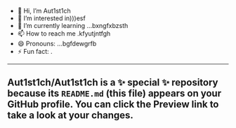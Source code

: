- 👋 Hi, I’m Aut1st1ch 
- 👀 I’m interested in)))esf
- 🌱 I’m currently learning ...bxngfxbzsth
- 📫 How to reach me .kfyutjntfgh
- 😄 Pronouns: ...bgfdewgrfb
- ⚡ Fun fact: .
---
Aut1st1ch/Aut1st1ch is a ✨ special ✨ repository because its `README.md` (this file) appears on your GitHub profile.
You can click the Preview link to take a look at your changes.
---
